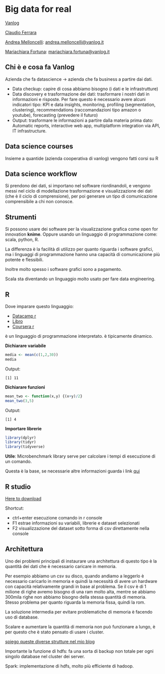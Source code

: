 # Big data for real

[Vanlog](http://www.vanlog.it/)

[Claudio Ferrara](https://github.com/Ferric2004)

[Andrea Melloncelli](https://github.com/andreamelloncelli): andrea.melloncelli@vanlog.it

[Mariachiara Fortuna](https://github.com/mariachiarafortuna): mariachiara.fortuna@vanlog.it

## Chi è e cosa fa Vanlog

Azienda che fa datascience -> azienda che fa business a partire dai dati.

* Data checkup: capire di cosa abbiamo bisogno (i dati e le infrastrutture)
* Data discovery e trasformazione dei dati: trasformare i nostri dati in
informazioni e risposte. Per fare questo è necessario avere alcuni
indicatori tipo: KPI e data insights, monitoring, profiling (segmentation,
clustering), recommendations (raccomandazioni tipo amazon o youtube),
forecasting (prevedere il futuro)
* Output: trasformare le informazioni a partire dalla materia prima dato:
Automatic reports, interactive web app, multiplatform integration via API, IT
infrastructure.

## Data science courses

Insieme a quantide (azienda cooperativa di vanlog) vengono fatti corsi su R

## Data science workflow

Si prendono dei dati, si importano nel software riordinandoli, e vengono
messi nel ciclo di modellazione trasformazione e visualizzazione dei dati (che
è il ciclo di comprensione), per poi generare un tipo di comunicazione
comprensibile a chi non conosce.

## Strumenti

Si possono usare dei software per la visualizzazione grafica come open for
innovation **knime**.
Oppure usando un linguaggio di programmazione come: scala, python, R.

La differenza è la facilità di utilizzo per quanto riguarda i software grafici,
ma i linguaggi di programmazione hanno una capacità di comunicazione più
potente e flessibili.

Inoltre molto spesso i software grafici sono a pagamento.

Scala sta diventando un linguaggio molto usato per fare data engineering.

## R

Dove imparare questo linguaggio:

* [Datacamp r](https://www.datacamp.com/search?q=r)
* [Libro](http://shop.oreilly.com/product/0636920028352.do)
* [Coursera r](https://www.coursera.org/learn/r-programming)

è un linguaggio di programmazione interpretato.
è tipicamente dinamico.

**Dichiarare variabile**

```R
media <- mean(c(1,2,30))
media
```

Output:

```Output
[1] 11
```

**Dichiarare funzioni**
```R
mean_two <- function(x,y) {(x+y)/2}
mean_two(3,5)
```

Output:

```Output
[1] 4
```

**Importare librerie**

```R
library(dplyr)
library(tidyr)
library(tidyverse)
```

**Utile**: Microbenchmark library serve per calcolare i tempi di esecuzione di un comando.

Questa è la base, se necessarie altre informazioni guarda i link [qui](#r)

## R studio

[Here to download](https://www.rstudio.com/products/rstudio/download/)

Shortcut:

* ctrl+enter esecuzione comando in r console
* F1 estrae informazioni su variabili, librerie e dataset selezionati
* F2 visualizzazione del dataset sotto forma di csv direttamente nella console

## Architettura

Uno dei problemi principali di instaurare una architettura di questo tipo è la quantità dei dati che è necessario caricare in memoria.

Per esempio abbiamo un csv su disco, quando andiamo a leggerlo è necessario
caricarlo in memoria e quindi la necessità di avere un hardware con capacità
relativamente grandi in base al problema. Se il csv è di 1 milione di righe
avremo bisogno di una ram molto alta, mentre se abbiamo 300mila righe non
abbiamo bisogno della stessa quantità di memoria. Stesso problema per quanto
riguarda la memoria fissa, quindi la rom.

La soluzione intermedia per evitare problematiche di memoria è facendo uso di
database.

Scalare e aumentare la quantità di memoria non può funzionare a lungo, è per questo che è stato pensato di usare i cluster.

[spiego queste diverse strutture nel mio blog](https://wabri.github.io/post/enterprise_nosql/)

Importante la funzione di hdfs: fa una sorta di backup non totale per ogni singolo database nel cluster dei server.

Spark: implementazione di hdfs, molto più efficiente di hadoop.
